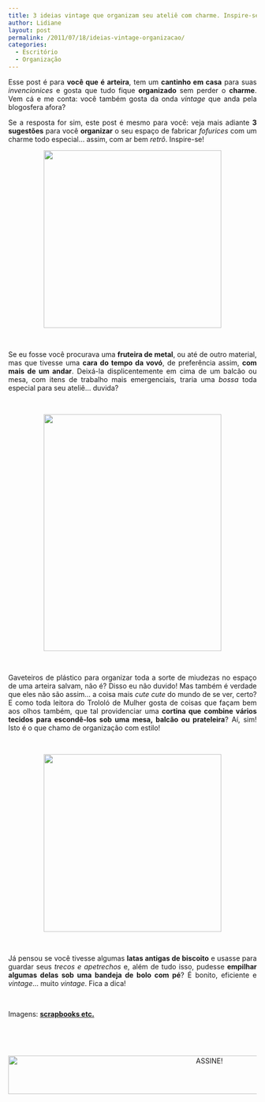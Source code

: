 ```yaml
---
title: 3 ideias vintage que organizam seu ateliê com charme. Inspire-se!
author: Lidiane
layout: post
permalink: /2011/07/18/ideias-vintage-organizacao/
categories:
  - Escritório
  - Organização
---
```

<p style="text-align: justify;">
  Esse post é para <strong>você que é arteira</strong>, tem um <strong>cantinho em casa</strong> para suas<em> invencionices</em> e gosta que tudo fique <strong>organizado</strong> sem perder o <strong>charme</strong>. Vem cá e me conta: você também gosta da onda <em>vintage </em>que anda pela blogosfera afora?
</p>

<p style="text-align: justify;">
  Se a resposta for sim, este post é mesmo para você: veja mais adiante <strong>3 sugestões</strong> para você <strong>organizar</strong> o seu espaço de fabricar <em>fofurices</em> com um charme todo especial… assim, com ar bem <em>retrô</em>. Inspire-se!
</p>

<!--more-->

<p align="center">
  <a href="https://www.trololodemulher.com.br/2011/07/organizacao.jpg"><img class="alignnone size-full wp-image-6633" title="organização" src="https://www.trololodemulher.com.br/2011/07/organizacao.jpg" alt="" width="360" height="360" /></a>
</p>

&nbsp;

<p align="justify">
  Se eu fosse você procurava uma <strong>fruteira de metal</strong>, ou até de outro material, mas que tivesse uma <strong>cara do tempo da vovó</strong>, de preferência assim, <strong>com mais de um andar</strong>. Deixá-la displicentemente em cima de um balcão ou mesa, com itens de trabalho mais emergenciais, traria uma <em>bossa</em> toda especial para seu ateliê… duvida?
</p>

&nbsp;

<p align="center">
  <a href="https://www.trololodemulher.com.br/2011/07/organizacao2.jpg"><img class="alignnone size-full wp-image-6634" title="organização[2]" src="https://www.trololodemulher.com.br/2011/07/organizacao2.jpg" alt="" width="360" height="480" /></a>
</p>

&nbsp;

<p align="justify">
  Gaveteiros de plástico para organizar toda a sorte de miudezas no espaço de uma arteira salvam, não é? Disso eu não duvido! Mas também é verdade que eles não são assim… a coisa mais <em>cute cute</em> do mundo de se ver, certo? E como toda leitora do Trololó de Mulher gosta de coisas que façam bem aos olhos também, que tal providenciar uma <strong>cortina que combine vários tecidos para escondê-los sob uma mesa, balcão ou prateleira</strong>? Aí, sim! Isto é o que chamo de organização com estilo!
</p>

&nbsp;

<p align="center">
  <a href="https://www.trololodemulher.com.br/2011/07/organizacao3.jpg"><img class="alignnone size-full wp-image-6635" title="organização[3]" src="https://www.trololodemulher.com.br/2011/07/organizacao3.jpg" alt="" width="360" height="360" /></a>
</p>

&nbsp;

<p align="justify">
  Já pensou se você tivesse algumas <strong>latas antigas de biscoito</strong> e usasse para guardar seus <em>trecos e apetrechos</em> e, além de tudo isso, pudesse <strong>empilhar algumas delas sob uma bandeja de bolo com pé</strong>? É bonito, eficiente e<em> vintage</em>… muito <em>vintage</em>. Fica a dica!
</p>

&nbsp;

Imagens: **<a href="http://www.scrapbooksetc.com/" target="_blank" rel="noopener noreferrer">scrapbooks etc.</a>**

&nbsp;

&nbsp;

<p align="center">
  <a href="http://feedburner.google.com/fb/a/mailverify?uri=blogBichaFemea&loc=en_US" target="_blank" rel="noopener noreferrer"><img class="alignnone size-full wp-image-10439" src="https://www.trololodemulher.com.br/2014/09/ASSINE.png" alt="ASSINE!" width="800" height="78" /></a>
</p>